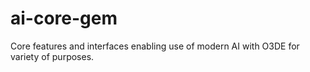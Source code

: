 # ai-core-gem
Core features and interfaces enabling use of modern AI with O3DE for variety of purposes.  
